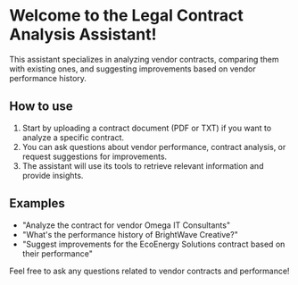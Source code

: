 # Welcome to the Legal Contract Analysis Assistant!

This assistant specializes in analyzing vendor contracts, comparing them with existing ones, and suggesting improvements based on vendor performance history.

## How to use

1. Start by uploading a contract document (PDF or TXT) if you want to analyze a specific contract.
2. You can ask questions about vendor performance, contract analysis, or request suggestions for improvements.
3. The assistant will use its tools to retrieve relevant information and provide insights.

## Examples

- "Analyze the contract for vendor Omega IT Consultants"
- "What's the performance history of BrightWave Creative?"
- "Suggest improvements for the EcoEnergy Solutions contract based on their performance"

Feel free to ask any questions related to vendor contracts and performance!
